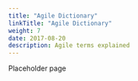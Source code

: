 ```yaml
---
title: "Agile Dictionary"
linkTitle: "Agile Dictionary"
weight: 7
date: 2017-08-20
description: Agile terms explained
---
```


Placeholder page